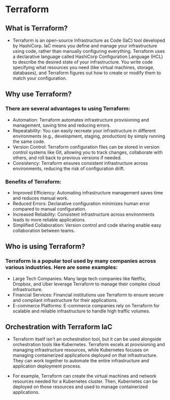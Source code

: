 # Terraform

## What is Terraform?

- Terraform is an open-source Infrastructure as Code (IaC) tool developed by HashiCorp. IaC means you define and manage your infrastructure using code, rather than manually configuring everything. Terraform uses a declarative language called HashiCorp Configuration Language (HCL) to describe the desired state of your infrastructure. You write code specifying what resources you need (like virtual machines, storage, databases), and Terraform figures out how to create or modify them to match your configuration.

## Why use Terraform?

### There are several advantages to using Terraform:

- Automation: Terraform automates infrastructure provisioning and management, saving time and reducing errors.
- Repeatability: You can easily recreate your infrastructure in different environments (e.g., development, staging, production) by simply running the same code.
- Version Control: Terraform configuration files can be stored in version control systems like Git, allowing you to track changes, collaborate with others, and roll back to previous versions if needed.
- Consistency: Terraform ensures consistent infrastructure across environments, reducing the risk of configuration drift.

### Benefits of Terraform:

- Improved Efficiency: Automating infrastructure management saves time and reduces manual work.
- Reduced Errors: Declarative configuration minimizes human error compared to manual configuration.
- Increased Reliability: Consistent infrastructure across environments leads to more reliable applications.
- Simplified Collaboration: Version control and code sharing enable easy collaboration between teams.

## Who is using Terraform?

### Terraform is a popular tool used by many companies across various industries. Here are some examples:

- Large Tech Companies: Many large tech companies like Netflix, Dropbox, and Uber leverage Terraform to manage their complex cloud infrastructure.
- Financial Services: Financial institutions use Terraform to ensure secure and compliant infrastructure for their applications.
- E-commerce Platforms: E-commerce companies rely on Terraform for scalable and reliable infrastructure to handle high traffic volumes.

## Orchestration with Terraform IaC

- Terraform itself isn't an orchestration tool, but it can be used alongside orchestration tools like Kubernetes. Terraform excels at provisioning and managing infrastructure resources, while Kubernetes focuses on managing containerized applications deployed on that infrastructure. They can work together to automate the entire infrastructure and application deployment process.

- For example, Terraform can create the virtual machines and network resources needed for a Kubernetes cluster. Then, Kubernetes can be deployed on those resources and used to manage containerized applications.